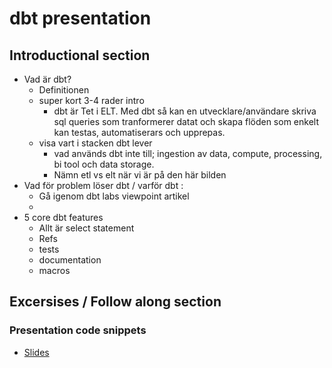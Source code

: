  # dbt presentation

## Introductional section

- Vad är dbt?
  - Definitionen
  - super kort 3-4 rader intro
    - dbt är Tet i ELT. Med dbt så kan en utvecklare/användare skriva sql
      queries som tranformerer datat och skapa flöden som enkelt kan testas,
      automatiserars och upprepas. 
  - visa vart i stacken dbt lever
     - vad används dbt inte till; ingestion av data, compute, processing, bi
       tool och data storage. 
     - Nämn etl vs elt när vi är på den här bilden
- Vad för problem löser dbt / varför dbt : 
  - Gå igenom dbt labs viewpoint artikel
  - 
- 5 core dbt features
  - Allt är select statement
  - Refs
  - tests
  - documentation
  - macros

## Excersises / Follow along section

### Presentation code snippets
- [Slides](Slides)
